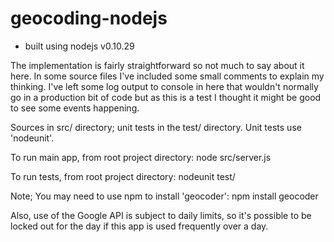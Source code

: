 geocoding-nodejs
================

- built using nodejs v0.10.29

The implementation is fairly straightforward so not much to say about it here.
In some source files I've included some small comments to explain my thinking.
I've left some log output to console in here that wouldn't normally go in a
production bit of code but as this is a test I thought it might be good to see
some events happening.

Sources in src/ directory; unit tests in the test/ directory. Unit tests use
'nodeunit'.

To run main app, from root project directory:
node src/server.js

To run tests, from root project directory:
nodeunit test/<testfile>


Note;
You may need to use npm to install 'geocoder': npm install geocoder

Also, use of the Google API is subject to daily limits, so it's possible to
be locked out for the day if this app is used frequently over a day.